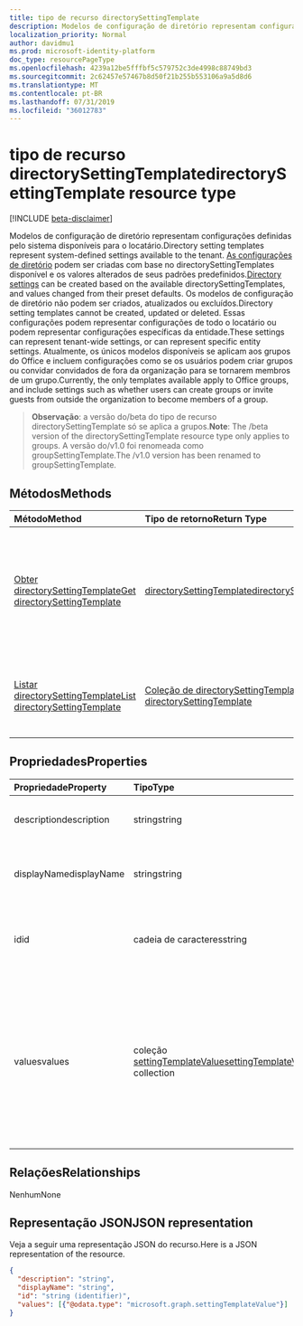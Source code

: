 ```yaml
---
title: tipo de recurso directorySettingTemplate
description: Modelos de configuração de diretório representam configurações definidas pelo sistema disponíveis para o locatário. As configurações de diretório podem ser criadas com base no directorySettingTemplates disponível e os valores alterados de seus padrões predefinidos. Os modelos de configuração de diretório não podem ser criados, atualizados ou excluídos. Essas configurações podem representar configurações de todo o locatário ou podem representar configurações específicas da entidade.  Atualmente, os únicos modelos disponíveis se aplicam aos grupos do Office e incluem configurações como se os usuários podem criar grupos ou convidar convidados de fora da organização para se tornarem membros de um grupo.
localization_priority: Normal
author: davidmu1
ms.prod: microsoft-identity-platform
doc_type: resourcePageType
ms.openlocfilehash: 4239a12be5fffbf5c579752c3de4998c88749bd3
ms.sourcegitcommit: 2c62457e57467b8d50f21b255b553106a9a5d8d6
ms.translationtype: MT
ms.contentlocale: pt-BR
ms.lasthandoff: 07/31/2019
ms.locfileid: "36012783"
---
```

# <a name="directorysettingtemplate-resource-type"></a><span data-ttu-id="c4a5b-107">tipo de recurso directorySettingTemplate</span><span class="sxs-lookup"><span data-stu-id="c4a5b-107">directorySettingTemplate resource type</span></span>

[!INCLUDE [beta-disclaimer](../../includes/beta-disclaimer.md)]

<span data-ttu-id="c4a5b-108">Modelos de configuração de diretório representam configurações definidas pelo sistema disponíveis para o locatário.</span><span class="sxs-lookup"><span data-stu-id="c4a5b-108">Directory setting templates represent system-defined settings available to the tenant.</span></span> <span data-ttu-id="c4a5b-109">[As configurações de diretório](directorysetting.md) podem ser criadas com base no directorySettingTemplates disponível e os valores alterados de seus padrões predefinidos.</span><span class="sxs-lookup"><span data-stu-id="c4a5b-109">[Directory settings](directorysetting.md) can be created based on the available directorySettingTemplates, and values changed from their preset defaults.</span></span> <span data-ttu-id="c4a5b-110">Os modelos de configuração de diretório não podem ser criados, atualizados ou excluídos.</span><span class="sxs-lookup"><span data-stu-id="c4a5b-110">Directory setting templates cannot be created, updated or deleted.</span></span> <span data-ttu-id="c4a5b-111">Essas configurações podem representar configurações de todo o locatário ou podem representar configurações específicas da entidade.</span><span class="sxs-lookup"><span data-stu-id="c4a5b-111">These settings can represent tenant-wide settings, or can represent specific entity settings.</span></span>  <span data-ttu-id="c4a5b-112">Atualmente, os únicos modelos disponíveis se aplicam aos grupos do Office e incluem configurações como se os usuários podem criar grupos ou convidar convidados de fora da organização para se tornarem membros de um grupo.</span><span class="sxs-lookup"><span data-stu-id="c4a5b-112">Currently, the only templates available apply to Office groups, and include settings such as whether users can create groups or invite guests from outside the organization to become members of a group.</span></span>

> <span data-ttu-id="c4a5b-113">**Observação**: a versão do/beta do tipo de recurso directorySettingTemplate só se aplica a grupos.</span><span class="sxs-lookup"><span data-stu-id="c4a5b-113">**Note**: The /beta version of the directorySettingTemplate resource type only applies to groups.</span></span> <span data-ttu-id="c4a5b-114">A versão do/v1.0 foi renomeada como groupSettingTemplate.</span><span class="sxs-lookup"><span data-stu-id="c4a5b-114">The /v1.0 version has been renamed to groupSettingTemplate.</span></span>

## <a name="methods"></a><span data-ttu-id="c4a5b-115">Métodos</span><span class="sxs-lookup"><span data-stu-id="c4a5b-115">Methods</span></span>

| <span data-ttu-id="c4a5b-116">Método</span><span class="sxs-lookup"><span data-stu-id="c4a5b-116">Method</span></span>           | <span data-ttu-id="c4a5b-117">Tipo de retorno</span><span class="sxs-lookup"><span data-stu-id="c4a5b-117">Return Type</span></span>    |<span data-ttu-id="c4a5b-118">Descrição</span><span class="sxs-lookup"><span data-stu-id="c4a5b-118">Description</span></span>|
|:---------------|:--------|:----------|
|[<span data-ttu-id="c4a5b-119">Obter directorySettingTemplate</span><span class="sxs-lookup"><span data-stu-id="c4a5b-119">Get directorySettingTemplate</span></span>](../api/directorysettingtemplate-get.md) | [<span data-ttu-id="c4a5b-120">directorySettingTemplate</span><span class="sxs-lookup"><span data-stu-id="c4a5b-120">directorySettingTemplate</span></span>](directorysettingtemplate.md) |<span data-ttu-id="c4a5b-121">Leia as propriedades específicas de um dos objetos directorySettingTemplate definidos pelo sistema.</span><span class="sxs-lookup"><span data-stu-id="c4a5b-121">Read the specific properties of one of the system defined directorySettingTemplate objects.</span></span>|
|[<span data-ttu-id="c4a5b-122">Listar directorySettingTemplate</span><span class="sxs-lookup"><span data-stu-id="c4a5b-122">List directorySettingTemplate</span></span>](../api/directorysettingtemplate-list.md) | [<span data-ttu-id="c4a5b-123">Coleção de directorySettingTemplate</span><span class="sxs-lookup"><span data-stu-id="c4a5b-123">Collection of directorySettingTemplate</span></span>](directorysettingtemplate.md) |<span data-ttu-id="c4a5b-124">Lista todos os objetos directorySettingTemplate definidos pelo sistema.</span><span class="sxs-lookup"><span data-stu-id="c4a5b-124">List all of the system defined directorySettingTemplate objects.</span></span>|

## <a name="properties"></a><span data-ttu-id="c4a5b-125">Propriedades</span><span class="sxs-lookup"><span data-stu-id="c4a5b-125">Properties</span></span>
| <span data-ttu-id="c4a5b-126">Propriedade</span><span class="sxs-lookup"><span data-stu-id="c4a5b-126">Property</span></span>     | <span data-ttu-id="c4a5b-127">Tipo</span><span class="sxs-lookup"><span data-stu-id="c4a5b-127">Type</span></span>   |<span data-ttu-id="c4a5b-128">Descrição</span><span class="sxs-lookup"><span data-stu-id="c4a5b-128">Description</span></span>|
|:---------------|:--------|:----------|
|<span data-ttu-id="c4a5b-129">description</span><span class="sxs-lookup"><span data-stu-id="c4a5b-129">description</span></span>|<span data-ttu-id="c4a5b-130">string</span><span class="sxs-lookup"><span data-stu-id="c4a5b-130">string</span></span>|<span data-ttu-id="c4a5b-131">Descrição do modelo.</span><span class="sxs-lookup"><span data-stu-id="c4a5b-131">Description of the template.</span></span> <span data-ttu-id="c4a5b-132">Somente leitura.</span><span class="sxs-lookup"><span data-stu-id="c4a5b-132">Read-only.</span></span>|
|<span data-ttu-id="c4a5b-133">displayName</span><span class="sxs-lookup"><span data-stu-id="c4a5b-133">displayName</span></span>|<span data-ttu-id="c4a5b-134">string</span><span class="sxs-lookup"><span data-stu-id="c4a5b-134">string</span></span>|<span data-ttu-id="c4a5b-135">Nome para exibição do modelo.</span><span class="sxs-lookup"><span data-stu-id="c4a5b-135">Display name of the template.</span></span> <span data-ttu-id="c4a5b-136">Somente leitura.</span><span class="sxs-lookup"><span data-stu-id="c4a5b-136">Read-only.</span></span> |
|<span data-ttu-id="c4a5b-137">id</span><span class="sxs-lookup"><span data-stu-id="c4a5b-137">id</span></span>|<span data-ttu-id="c4a5b-138">cadeia de caracteres</span><span class="sxs-lookup"><span data-stu-id="c4a5b-138">string</span></span>| <span data-ttu-id="c4a5b-139">Identificador exclusivo do modelo.</span><span class="sxs-lookup"><span data-stu-id="c4a5b-139">Unique identifier for the template.</span></span> <span data-ttu-id="c4a5b-140">Somente leitura.</span><span class="sxs-lookup"><span data-stu-id="c4a5b-140">Read-only.</span></span>|
|<span data-ttu-id="c4a5b-141">values</span><span class="sxs-lookup"><span data-stu-id="c4a5b-141">values</span></span>|<span data-ttu-id="c4a5b-142">coleção [settingTemplateValue](settingtemplatevalue.md)</span><span class="sxs-lookup"><span data-stu-id="c4a5b-142">[settingTemplateValue](settingtemplatevalue.md) collection</span></span>| <span data-ttu-id="c4a5b-143">Coleção de settingTemplateValues que lista o conjunto de configurações disponíveis, padrões e tipos que compõem esse modelo.</span><span class="sxs-lookup"><span data-stu-id="c4a5b-143">Collection of settingTemplateValues that list the set of available settings, defaults and types that make up this template.</span></span>  <span data-ttu-id="c4a5b-144">Somente leitura.</span><span class="sxs-lookup"><span data-stu-id="c4a5b-144">Read-only.</span></span> |

## <a name="relationships"></a><span data-ttu-id="c4a5b-145">Relações</span><span class="sxs-lookup"><span data-stu-id="c4a5b-145">Relationships</span></span>
<span data-ttu-id="c4a5b-146">Nenhum</span><span class="sxs-lookup"><span data-stu-id="c4a5b-146">None</span></span>


## <a name="json-representation"></a><span data-ttu-id="c4a5b-147">Representação JSON</span><span class="sxs-lookup"><span data-stu-id="c4a5b-147">JSON representation</span></span>

<span data-ttu-id="c4a5b-148">Veja a seguir uma representação JSON do recurso.</span><span class="sxs-lookup"><span data-stu-id="c4a5b-148">Here is a JSON representation of the resource.</span></span>

<!-- {
  "blockType": "resource",
  "optionalProperties": [

  ],
  "@odata.type": "microsoft.graph.directorySettingTemplate"
}-->

```json
{
  "description": "string",
  "displayName": "string",
  "id": "string (identifier)",
  "values": [{"@odata.type": "microsoft.graph.settingTemplateValue"}]
}

```

<!-- uuid: 8fcb5dbc-d5aa-4681-8e31-b001d5168d79
2015-10-25 14:57:30 UTC -->
<!--
{
  "type": "#page.annotation",
  "description": "directorySettingTemplate resource",
  "keywords": "",
  "section": "documentation",
  "tocPath": "",
  "suppressions": []
}
-->

